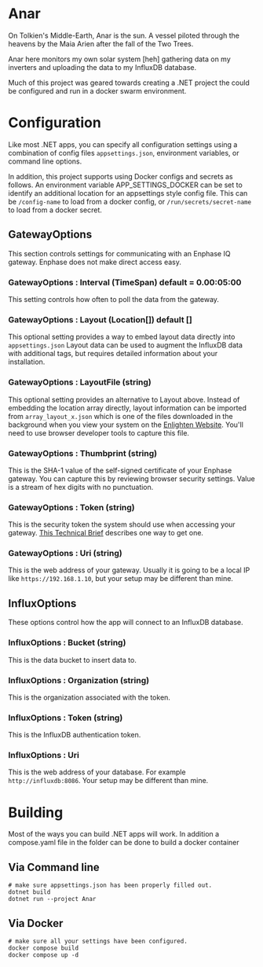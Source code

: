 # Anar

On Tolkien's Middle-Earth, Anar is the sun. A vessel piloted through
the heavens by the Maia Arien after the fall of the Two Trees.

Anar here monitors my own solar system [heh] gathering data on my inverters
and uploading the data to my InfluxDB database.

Much of this project was geared towards creating a .NET project the could
be configured and run in a docker swarm environment.

# Configuration
Like most .NET apps, you can specify all configuration settings using a 
combination of config files `appsettings.json`, environment variables, or
command line options.

In addition, this project supports using Docker configs and secrets as follows.
An environment variable APP_SETTINGS_DOCKER can be set to identify an
additional location for an appsettings style config file.  This can be 
`/config-name` to load from a docker config, or `/run/secrets/secret-name` to 
load from a docker secret.

## GatewayOptions
This section controls settings for communicating with an Enphase IQ gateway.
Enphase does not make direct access easy.

### GatewayOptions : Interval (TimeSpan) default = 0.00:05:00
This setting controls how often to poll the data from the gateway.

### GatewayOptions : Layout (Location[]) default []
This optional setting provides a way to embed layout data directly into
`appsettings.json` Layout data can be used to augment the InfluxDB data with
additional tags, but requires detailed information about your installation.

### GatewayOptions : LayoutFile (string)
This optional setting provides an alternative to Layout above. Instead of 
embedding the location array directly, layout information can be imported from
`array_layout_x.json` which is one of the files downloaded in the background
when you view your system on the 
[Enlighten Website](https://enlighten.enphaseenergy.com/). You'll need to use 
browser developer tools to capture this file.

### GatewayOptions : Thumbprint (string)
This is the SHA-1 value of the self-signed certificate of your Enphase gateway.
You can capture this by reviewing browser security settings.  Value is a stream
of hex digits with no punctuation.

### GatewayOptions : Token (string)
This is the security token the system should use when accessing your gateway.
[This Technical Brief](https://enphase.com/download/accessing-iq-gateway-local-apis-or-local-ui-token-based-authentication) 
describes one way to get one.

### GatewayOptions : Uri (string)
This is the web address of your gateway. Usually it is going to be a local IP
like `https://192.168.1.10`, but your setup may be different than mine.

## InfluxOptions
These options control how the app will connect to an InfluxDB database.

### InfluxOptions : Bucket (string)
This is the data bucket to insert data to.

### InfluxOptions : Organization (string)
This is the organization associated with the token.

### InfluxOptions : Token (string)
This is the InfluxDB authentication token.

### InfluxOptions : Uri
This is the web address of your database. For example `http://influxdb:8086`.
Your setup may be different than mine.

# Building
Most of the ways you can build .NET apps will work. In addition a compose.yaml
file in the folder can be done to build a docker container

## Via Command line
```shell
# make sure appsettings.json has been properly filled out.
dotnet build
dotnet run --project Anar
```

## Via Docker
```shell
# make sure all your settings have been configured.
docker compose build
docker compose up -d
```